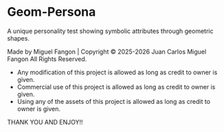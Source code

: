 # Geom-Persona
A unique personality test showing symbolic attributes through geometric shapes.

Made by Miguel Fangon | Copyright © 2025-2026 Juan Carlos Miguel Fangon All Rights Reserved. 

- Any modification of this project is allowed as long as credit to owner is given.
- Commercial use of this project is allowed as long as credit to owner is given.
- Using any of the assets of this project is allowed as long as credit to owner is given.

THANK YOU AND ENJOY!!
